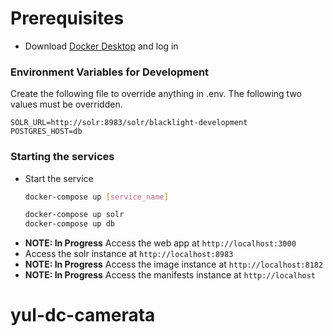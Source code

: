 # Prerequisites
- Download [Docker Desktop](https://www.docker.com/products/docker-desktop) and log in

### Environment Variables for Development

Create the following file to override anything in .env. The following two values must be overridden.
```
SOLR_URL=http://solr:8983/solr/blacklight-development
POSTGRES_HOST=db
```
### Starting the services
- Start the service
  ``` bash
  docker-compose up [service_name]

  docker-compose up solr
  docker-compose up db
  ```
- **NOTE: In Progress** Access the web app at `http://localhost:3000`
- Access the solr instance at `http://localhost:8983`
- **NOTE: In Progress** Access the image instance at `http://localhost:8182`
- **NOTE: In Progress** Access the manifests instance at `http://localhost`
# yul-dc-camerata
